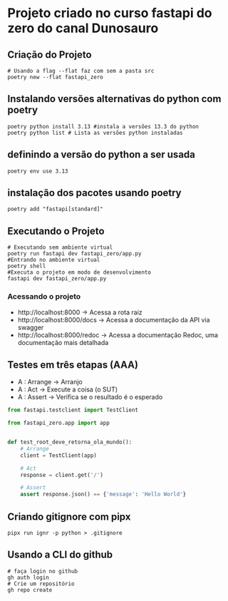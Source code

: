 # Projeto criado no curso fastapi do zero do canal Dunosauro

## Criaçāo do Projeto
```shell
# Usando a flag --flat faz com sem a pasta src
poetry new --flat fastapi_zero
```

## Instalando versões alternativas do python com poetry
```shell
poetry python install 3.13 #instala a versões 13.3 do python
poetry python list # Lista as versões python instaladas
```
## definindo a versão do python a ser usada

```shell
poetry env use 3.13
```
## instalação dos pacotes usando poetry
```shell
poetry add "fastapi[standard]"
```

## Executando o Projeto
```shell
# Executando sem ambiente virtual
poetry run fastapi dev fastapi_zero/app.py
#Entrando no ambiente virtual
poetry shell
#Executa o projeto em modo de desenvolvimento
fastapi dev fastapi_zero/app.py
```
### Acessando o projeto
- http://localhost:8000 -> Acessa a rota raiz
- http://localhost:8000/docs -> Acessa a documentação da API via swagger
- http://localhost:8000/redoc -> Acessa a documentação Redoc, uma documentação mais detalhada


## Testes em três etapas (AAA)
- A : Arrange -> Arranjo
- A : Act -> Execute a coisa (o SUT)
- A : Assert -> Verifica se o resultado é o esperado

```python
from fastapi.testclient import TestClient

from fastapi_zero.app import app


def test_root_deve_retorna_ola_mundo():
    # Arrange
    client = TestClient(app)

    # Act
    response = client.get('/')

    # Assert
    assert response.json() == {'message': 'Hello World'}
```

## Criando gitignore com pipx

```shell
pipx run ignr -p python > .gitignore
```

## Usando a CLI do github
```shell
# faça login no github
gh auth login
# Crie um repositório
gh repo create
```

